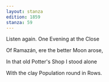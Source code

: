 ```yaml
---
layout: stanza
edition: 1859
stanza: 59
---
```


Listen again. One Evening at the Close

Of Ramazán, ere the better Moon arose,

⁠In that old Potter's Shop I stood alone

With the clay Population round in Rows.